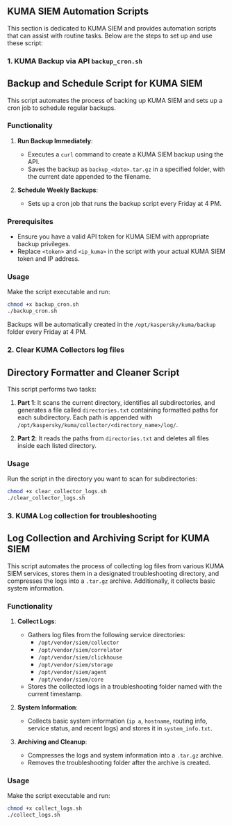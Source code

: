 ## KUMA SIEM Automation Scripts

This section is dedicated to KUMA SIEM and provides automation scripts that can assist with routine tasks.
Below are the steps to set up and use these script:

### 1. KUMA Backup via API `backup_cron.sh`

## Backup and Schedule Script for KUMA SIEM

This script automates the process of backing up KUMA SIEM and sets up a cron job to schedule regular backups.

### Functionality

1. **Run Backup Immediately**: 
   - Executes a `curl` command to create a KUMA SIEM backup using the API.
   - Saves the backup as `backup_<date>.tar.gz` in a specified folder, with the current date appended to the filename.

2. **Schedule Weekly Backups**: 
   - Sets up a cron job that runs the backup script every Friday at 4 PM.

### Prerequisites

- Ensure you have a valid API token for KUMA SIEM with appropriate backup privileges.
- Replace `<token>` and `<ip_kuma>` in the script with your actual KUMA SIEM token and IP address.

### Usage

Make the script executable and run:
```bash
chmod +x backup_cron.sh
./backup_cron.sh
```
Backups will be automatically created in the `/opt/kaspersky/kuma/backup` folder every Friday at 4 PM.

### 2. Clear KUMA Collectors log files

## Directory Formatter and Cleaner Script

This script performs two tasks:

1. **Part 1**: It scans the current directory, identifies all subdirectories, and generates a file called `directories.txt` containing formatted paths for each subdirectory. Each path is appended with `/opt/kaspersky/kuma/collector/<directory_name>/log/`.

2. **Part 2**: It reads the paths from `directories.txt` and deletes all files inside each listed directory.

### Usage

Run the script in the directory you want to scan for subdirectories:
```bash
chmod +x clear_collector_logs.sh
./clear_collector_logs.sh
```

### 3. KUMA Log collection for troubleshooting

## Log Collection and Archiving Script for KUMA SIEM

This script automates the process of collecting log files from various KUMA SIEM services, stores them in a designated troubleshooting directory, and compresses the logs into a `.tar.gz` archive. Additionally, it collects basic system information.

### Functionality

1. **Collect Logs**:
   - Gathers log files from the following service directories:
     - `/opt/vendor/siem/collector`
     - `/opt/vendor/siem/correlator`
     - `/opt/vendor/siem/clickhouse`
     - `/opt/vendor/siem/storage`
     - `/opt/vendor/siem/agent`
     - `/opt/vendor/siem/core`
   - Stores the collected logs in a troubleshooting folder named with the current timestamp.
   
2. **System Information**:
   - Collects basic system information (`ip a`, `hostname`, routing info, service status, and recent logs) and stores it in `system_info.txt`.

3. **Archiving and Cleanup**:
   - Compresses the logs and system information into a `.tar.gz` archive.
   - Removes the troubleshooting folder after the archive is created.

### Usage

Make the script executable and run:
```bash
chmod +x collect_logs.sh
./collect_logs.sh
```
